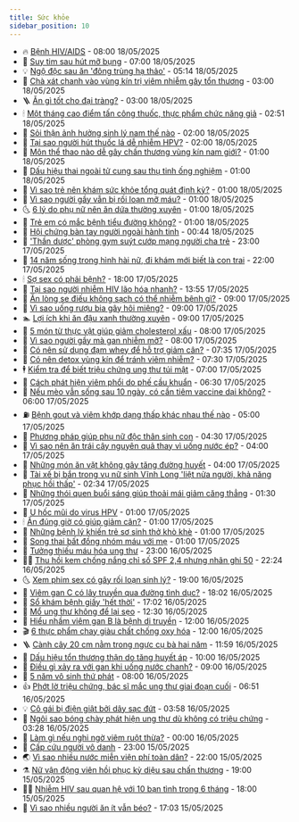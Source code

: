 ```yaml
---
title: Sức khỏe
sidebar_position: 10
---
```


<!-- vnexpress-suc-khoe:START -->
- 🔥 [Bệnh HIV/AIDS](https://vnexpress.net/benh-hiv-aids-4887209.html) - 08:00 18/05/2025
- 🥰 [Suy tim sau hút mỡ bụng](https://vnexpress.net/suy-tim-sau-hut-mo-bung-4887388.html) - 07:00 18/05/2025
- 💡 [Ngộ độc sau ăn &#39;đông trùng hạ thảo&#39;](https://vnexpress.net/ngo-doc-sau-an-dong-trung-ha-thao-4887371.html) - 05:14 18/05/2025
- 🤗 [Chà xát chanh vào vùng kín trị viêm nhiễm gây tổn thương](https://vnexpress.net/cha-xat-chanh-vao-vung-kin-tri-viem-nhiem-gay-ton-thuong-4887129.html) - 03:00 18/05/2025
- 🪜 [Ăn gì tốt cho đại tràng?](https://vnexpress.net/an-gi-tot-cho-dai-trang-4887299.html) - 03:00 18/05/2025
- 🕯 [Một tháng cao điểm tấn công thuốc, thực phẩm chức năng giả](https://vnexpress.net/mot-thang-cao-diem-tan-cong-thuoc-thuc-pham-chuc-nang-gia-4887356.html) - 02:51 18/05/2025
- 🤭 [Sỏi thận ảnh hưởng sinh lý nam thế nào](https://vnexpress.net/soi-than-anh-huong-sinh-ly-nam-the-nao-4887312.html) - 02:00 18/05/2025
- 👀 [Tại sao người hút thuốc lá dễ nhiễm HPV?](https://vnexpress.net/tai-sao-nguoi-hut-thuoc-la-de-nhiem-hpv-4887193.html) - 02:00 18/05/2025
- 🌋 [Môn thể thao nào dễ gây chấn thương vùng kín nam giới?](https://vnexpress.net/mon-the-thao-nao-de-gay-chan-thuong-vung-kin-nam-gioi-4881591.html) - 01:00 18/05/2025
- 🫶 [Dấu hiệu thai ngoài tử cung sau thụ tinh ống nghiệm](https://vnexpress.net/dau-hieu-thai-ngoai-tu-cung-sau-thu-tinh-ong-nghiem-4887310.html) - 01:00 18/05/2025
- 🦆 [Vì sao trẻ nên khám sức khỏe tổng quát định kỳ?](https://vnexpress.net/vi-sao-tre-nen-kham-suc-khoe-tong-quat-dinh-ky-4887305.html) - 01:00 18/05/2025
- 🚀 [Vì sao người gầy vẫn bị rối loạn mỡ máu?](https://vnexpress.net/vi-sao-nguoi-gay-van-bi-roi-loan-mo-mau-4887303.html) - 01:00 18/05/2025
- 🌜 [6 lý do phụ nữ nên ăn dứa thường xuyên](https://vnexpress.net/6-ly-do-phu-nu-nen-an-dua-thuong-xuyen-4887229.html) - 01:00 18/05/2025
- 🧰 [Trẻ em có mắc bệnh tiểu đường không?](https://vnexpress.net/tre-em-co-mac-benh-tieu-duong-khong-4887034.html) - 01:00 18/05/2025
- 💫 [Hội chứng bàn tay người ngoài hành tinh](https://vnexpress.net/suc-khoe/cam-nang/hoi-chung-ban-tay-nguoi-ngoai-hanh-tinh-324) - 00:44 18/05/2025
- 🌝 [&#39;Thần dược&#39; phòng gym suýt cướp mạng người cha trẻ](https://vnexpress.net/than-duoc-phong-gym-suyt-cuop-mang-nguoi-cha-tre-4886814.html) - 23:00 17/05/2025
- 🗽 [14 năm sống trong hình hài nữ, đi khám mới biết là con trai](https://vnexpress.net/14-nam-song-trong-hinh-hai-nu-di-kham-moi-biet-la-con-trai-4887023.html) - 22:00 17/05/2025
- 🕯 [Sợ sex có phải bệnh?](https://vnexpress.net/so-sex-co-phai-benh-4886441.html) - 18:00 17/05/2025
- 🦅 [Tại sao người nhiễm HIV lão hóa nhanh?](https://vnexpress.net/tai-sao-nguoi-nhiem-hiv-lao-hoa-nhanh-4884891.html) - 13:55 17/05/2025
- 🦆 [Ăn lòng se điếu không sạch có thể nhiễm bệnh gì?](https://vnexpress.net/an-long-se-dieu-khong-sach-co-the-nhiem-benh-gi-4887188.html) - 09:00 17/05/2025
- 🎊 [Vì sao uống rượu bia gây hôi miệng?](https://vnexpress.net/vi-sao-uong-ruou-bia-gay-hoi-mieng-4887178.html) - 09:00 17/05/2025
- 🏊 [Lợi ích khi ăn đậu xanh thường xuyên](https://vnexpress.net/loi-ich-khi-an-dau-xanh-thuong-xuyen-4887137.html) - 09:00 17/05/2025
- 📝 [5 món từ thực vật giúp giảm cholesterol xấu](https://vnexpress.net/5-mon-tu-thuc-vat-giup-giam-cholesterol-xau-4887176.html) - 08:00 17/05/2025
- 💯 [Vì sao người gầy mà gan nhiễm mỡ?](https://vnexpress.net/vi-sao-nguoi-gay-ma-gan-nhiem-mo-4887154.html) - 08:00 17/05/2025
- 🌊 [Có nên sử dụng đạm whey để hỗ trợ giảm cân?](https://vnexpress.net/co-nen-su-dung-dam-whey-de-ho-tro-giam-can-4885720.html) - 07:35 17/05/2025
- 🚀 [Có nên detox vùng kín để tránh viêm nhiễm?](https://vnexpress.net/co-nen-detox-vung-kin-de-tranh-viem-nhiem-4887160.html) - 07:30 17/05/2025
- 🕴 [Kiểm tra để biết triệu chứng ung thư túi mật](https://vnexpress.net/kiem-tra-de-biet-trieu-chung-ung-thu-tui-mat-4887065.html) - 07:00 17/05/2025
- 🗽 [Cách phát hiện viêm phổi do phế cầu khuẩn](https://vnexpress.net/cach-phat-hien-viem-phoi-do-phe-cau-khuan-4887159.html) - 06:30 17/05/2025
- 🎡 [Nếu mèo vẫn sống sau 10 ngày, có cần tiêm vaccine dại không?](https://vnexpress.net/neu-meo-van-song-sau-10-ngay-co-can-tiem-vaccine-dai-khong-4887184.html) - 06:00 17/05/2025
- ⛽️ [Bệnh gout và viêm khớp dạng thấp khác nhau thế nào](https://vnexpress.net/benh-gout-va-viem-khop-dang-thap-khac-nhau-the-nao-4886824.html) - 05:00 17/05/2025
- 🦆 [Phương pháp giúp phụ nữ độc thân sinh con](https://vnexpress.net/phuong-phap-giup-phu-nu-doc-than-sinh-con-4887158.html) - 04:30 17/05/2025
- 🤩 [Vì sao nên ăn trái cây nguyên quả thay vì uống nước ép?](https://vnexpress.net/vi-sao-nen-an-trai-cay-nguyen-qua-thay-vi-uong-nuoc-ep-4887151.html) - 04:00 17/05/2025
- 🦒 [Những món ăn vặt không gây tăng đường huyết](https://vnexpress.net/nhung-mon-an-vat-khong-gay-tang-duong-huyet-4887140.html) - 04:00 17/05/2025
- 💫 [Tài xế bị bắn trong vụ nữ sinh Vĩnh Long &#39;liệt nửa người, khả năng phục hồi thấp&#39;](https://vnexpress.net/tai-xe-bi-ban-trong-vu-nu-sinh-vinh-long-liet-nua-nguoi-kha-nang-phuc-hoi-thap-4887110.html) - 02:34 17/05/2025
- 🐘 [Những thói quen buổi sáng giúp thoải mái giảm căng thẳng](https://vnexpress.net/nhung-thoi-quen-buoi-sang-giup-thoai-mai-giam-cang-thang-4886932.html) - 01:30 17/05/2025
- 🚀 [U hốc mũi do virus HPV](https://vnexpress.net/u-hoc-mui-do-virus-hpv-4887032.html) - 01:00 17/05/2025
- 🕯 [Ăn đúng giờ có giúp giảm cân?](https://vnexpress.net/an-dung-gio-co-giup-giam-can-4887030.html) - 01:00 17/05/2025
- 🦏 [Những bệnh lý khiến trẻ sơ sinh thở khò khè](https://vnexpress.net/nhung-benh-ly-khien-tre-so-sinh-tho-kho-khe-4887022.html) - 01:00 17/05/2025
- 🦄 [Song thai bất đồng nhóm máu với mẹ](https://vnexpress.net/song-thai-bat-dong-nhom-mau-voi-me-4887020.html) - 01:00 17/05/2025
- 🦒 [Tưởng thiếu máu hóa ung thư](https://vnexpress.net/tuong-thieu-mau-hoa-ung-thu-4886519.html) - 23:00 16/05/2025
- 👨‍🏫 [Thu hồi kem chống nắng chỉ số SPF 2,4 nhưng nhãn ghi 50](https://vnexpress.net/thu-hoi-kem-chong-nang-chi-so-spf-2-4-nhung-nhan-ghi-50-4887051.html) - 22:24 16/05/2025
- 🌜 [Xem phim sex có gây rối loạn sinh lý?](https://vnexpress.net/xem-phim-sex-co-gay-roi-loan-sinh-ly-4883286.html) - 19:00 16/05/2025
- 🚀 [Viêm gan C có lây truyền qua đường tình dục?](https://vnexpress.net/viem-gan-c-co-lay-truyen-qua-duong-tinh-duc-4886262.html) - 18:02 16/05/2025
- 💃 [Sổ khám bệnh giấy &#39;hết thời&#39;](https://vnexpress.net/so-kham-benh-giay-het-thoi-4885270.html) - 17:02 16/05/2025
- 💯 [Mổ ung thư không để lại sẹo](https://vnexpress.net/mo-ung-thu-khong-de-lai-seo-4886886.html) - 12:30 16/05/2025
- 🤔 [Hiểu nhầm viêm gan B là bệnh di truyền](https://vnexpress.net/hieu-nham-viem-gan-b-la-benh-di-truyen-4886986.html) - 12:00 16/05/2025
- 🎬 [6 thực phẩm chay giàu chất chống oxy hóa](https://vnexpress.net/6-thuc-pham-chay-giau-chat-chong-oxy-hoa-4886757.html) - 12:00 16/05/2025
- 🪜 [Cành cây 20 cm nằm trong ngực cụ bà hai năm](https://vnexpress.net/canh-cay-20-cm-nam-trong-nguc-cu-ba-hai-nam-4886911.html) - 11:59 16/05/2025
- 🦣 [Dấu hiệu tổn thương thận do tăng huyết áp](https://vnexpress.net/dau-hieu-ton-thuong-than-do-tang-huyet-ap-4886867.html) - 10:00 16/05/2025
- 🧐 [Điều gì xảy ra với gan khi uống nước chanh?](https://vnexpress.net/dieu-gi-xay-ra-voi-gan-khi-uong-nuoc-chanh-4886848.html) - 09:00 16/05/2025
- 🤡 [5 năm vô sinh thứ phát](https://vnexpress.net/5-nam-vo-sinh-thu-phat-4886862.html) - 08:00 16/05/2025
- 👍 [Phớt lờ triệu chứng, bác sĩ mắc ung thư giai đoạn cuối](https://vnexpress.net/phot-lo-trieu-chung-bac-si-mac-ung-thu-giai-doan-cuoi-4886826.html) - 06:51 16/05/2025
- 💡 [Cô gái bị điện giật bởi dây sạc đứt](https://vnexpress.net/co-gai-bi-dien-giat-boi-day-sac-dut-4886741.html) - 03:58 16/05/2025
- 💯 [Ngôi sao bóng chày phát hiện ung thư dù không có triệu chứng](https://vnexpress.net/ngoi-sao-bong-chay-phat-hien-ung-thu-du-khong-co-trieu-chung-4885948.html) - 03:28 16/05/2025
- 🧠 [Làm gì nếu nghi ngờ viêm ruột thừa?](https://vnexpress.net/lam-gi-neu-nghi-ngo-viem-ruot-thua-4885718.html) - 00:00 16/05/2025
- 🎡 [Cấp cứu người vô danh](https://vnexpress.net/cap-cuu-nguoi-vo-danh-4885950.html) - 23:00 15/05/2025
- 🌏 [Vì sao nhiều nước miễn viện phí toàn dân?](https://vnexpress.net/vi-sao-nhieu-nuoc-mien-vien-phi-toan-dan-4886312.html) - 22:00 15/05/2025
- ⚗️ [Nữ vận động viên hồi phục kỳ diệu sau chấn thương](https://vnexpress.net/nu-van-dong-vien-hoi-phuc-ky-dieu-sau-chan-thuong-4885864.html) - 19:00 15/05/2025
- 👨‍🏫 [Nhiễm HIV sau quan hệ với 10 bạn tình trong 6 tháng](https://vnexpress.net/nhiem-hiv-sau-quan-he-voi-10-ban-tinh-trong-6-thang-4884892.html) - 18:00 15/05/2025
- 🤖 [Vì sao nhiều người ăn ít vẫn béo?](https://vnexpress.net/vi-sao-nhieu-nguoi-an-it-van-beo-4885724.html) - 17:03 15/05/2025<!-- vnexpress-suc-khoe:END -->

